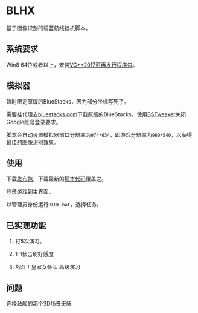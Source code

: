 # BLHX

基于图像识别的碧蓝航线挂机脚本。

## 系统要求

Win8 64位或者以上，安装[VC++2017可再发行程序包](https://aka.ms/vs/15/release/vc_redist.x64.exe)。

## 模拟器

暂时限定原版的BlueStacks，因为部分坐标写死了。

需要挂代理去[bluestacks.com](https://www.bluestacks.com/)下载原版的BlueStacks，使用[BSTweaker](https://forum.xda-developers.com/general/general/bluestacks-tweaker-2-tool-modifing-t3622681)关闭Google账号登录要求。

脚本会自动设置模拟器窗口分辨率为`974*634`，即游戏分辨率为`960*540`，以获得最佳的图像识别效果。

## 使用

下载[发布包](https://github.com/GiriMind/BLHX/releases/download/0.0.4/BLHX.7z)，下载最新的[脚本代码](https://github.com/GiriMind/BLHX/archive/master.zip)覆盖之。

登录游戏到主界面。

以管理员身份运行`BLHX.bat`，选择任务。

## 已实现功能

1. 打5次演习。

2. 1-1伏击刷好感度

3. 战斗！皇家女仆队 高级演习

## 问题

选择敌舰的那个3D场景无解
